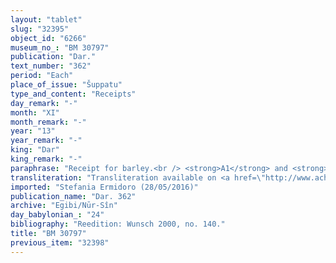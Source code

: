 ```yaml
---
layout: "tablet"
slug: "32395"
object_id: "6266"
museum_no_: "BM 30797"
publication: "Dar."
text_number: "362"
period: "Each"
place_of_issue: "Šuppatu"
type_and_content: "Receipts"
day_remark: "-"
month: "XI"
month_remark: "-"
year: "13"
year_remark: "-"
king: "Dar"
king_remark: "-"
paraphrase: "Receipt for barley.<br /> <strong>A1</strong> and <strong>A2</strong>, slaves of <strong>C</strong>, received (<em>im-hu-ru</em> [<em>mah</em><em>āru</em>]) 1.0.3.4 kor (c. 202 l) of barley, the harvest (<em>ebūr eqli</em>) for Darius&rsquo; 12th year, from <strong>B</strong> on the orders of (<em>ina na&scaron;parti</em>) their master. In addition (<em>elat</em>), there exists an earlier receipt (<em>giṭṭu</em>) for 4.3.2 kor (c. 840 l.) of barley, the harvest for the 13th year, which <strong>A1</strong> (sic) received (<em>mah</em><em>ā</em><em>ru</em>). The parties to the contract have taken one copy of the document each. Names of 4 witnesses and the scribe.<br /> &nbsp;<br /> <strong>A </strong>= &Scaron;ēpit-Bēl-aṣbat, slave of <strong>C</strong>; <strong>B </strong>= Ilī-p&icirc;-uṣur, slave of <strong>C</strong>; <strong>C </strong>= Marduk-nāṣir-apli/Itti-Marduk-balāṭu//Egibi; <strong>D </strong>= Nab&ucirc;-nāṣir-apli/Nādin//Bābūtu"
transliteration: "Transliteration available on <a href=\"http://www.achemenet.com/en/item/?/textual-sources/texts-by-regions/babylonia/babylon/1660162\" target=\"_blank\">Achemenet</a>"
imported: "Stefania Ermidoro (28/05/2016)"
publication_name: "Dar. 362"
archive: "Egibi/Nūr-Sîn"
day_babylonian_: "24"
bibliography: "Reedition: Wunsch 2000, no. 140."
title: "BM 30797"
previous_item: "32398"
---
```

